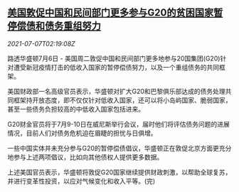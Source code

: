 <!--1625625062000-->
[美国敦促中国和民间部门更多参与G20的贫困国家暂停偿债和债务重组努力](https://cn.reuters.com/article/us-china-g20-debt-0707-idCNKCS2ED05W)
------

<div><i>2021-07-07T02:19:08Z</i></div><p>路透华盛顿7月6日 - 美国周二敦促中国和民间部门更多地参与20国集团(G20)针对遭受新冠疫情打击的低收入国家的暂停偿债努力，以及一个重组债务的共同框架。</p><p>美国财政部一名高级官员表示，华盛顿对扩大G20和巴黎俱乐部达成的债务处理共同框架持开放态度，即不仅仅针对低收入国家，还可以将小岛屿国家、脆弱国家，甚至一些债务负担较高的中低收入国家包括进来。</p><p>G20财金官员将于7月9-10日在威尼斯举行会议，届时他们将评估债务问题的进展情况，目前人们对债务危机迫在眉睫的担忧与日俱增。</p><p>一些中国实体并未充分参与G20的暂停偿债倡议，华盛顿正在敦促北京方面更充分地参与上述两项倡议，比如向其他债权人提供更多数据。</p><p>上述美国官员表示，华盛顿将敦促G20国家继续提供财政刺激，以帮助全球复苏，并进行变革性投资，以应对气候变化和收入平等。(完)</p>
